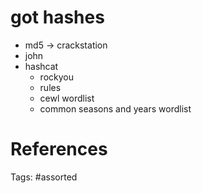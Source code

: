 # got hashes
- md5 -> crackstation
- john
- hashcat
  - rockyou
  - rules
  - cewl wordlist
  - common seasons and years wordlist

# References

Tags:
    #assorted

